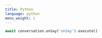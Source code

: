 ```yaml
---
title: Python
language: python
menu_weight: 1
---
```


```python
await conversation.onSay('onSay').execute()
```